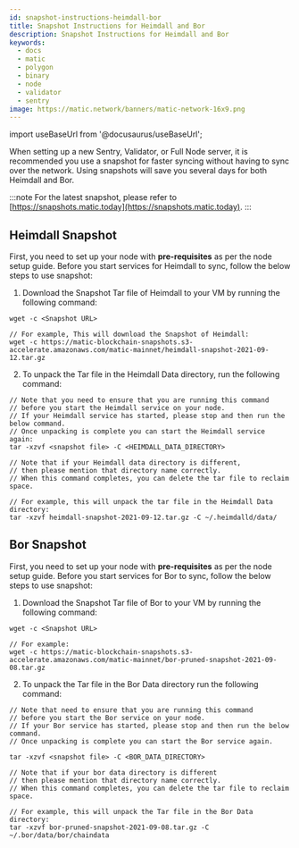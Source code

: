 ```yaml
---
id: snapshot-instructions-heimdall-bor
title: Snapshot Instructions for Heimdall and Bor
description: Snapshot Instructions for Heimdall and Bor
keywords:
  - docs
  - matic
  - polygon
  - binary
  - node
  - validator
  - sentry
image: https://matic.network/banners/matic-network-16x9.png
---
```

import useBaseUrl from '@docusaurus/useBaseUrl';

When setting up a new Sentry, Validator, or Full Node server, it is recommended you use a snapshot for faster syncing without having to sync over the network. Using snapshots will save you several days for both Heimdall and Bor.

:::note
For the latest snapshot, please refer to [https://snapshots.matic.today](https://snapshots.matic.today).
:::

## Heimdall Snapshot

First, you need to set up your node with **pre-requisites** as per the node setup guide. Before you start services for Heimdall to sync, follow the below steps to use snapshot:

1. Download the Snapshot Tar file of Heimdall to your VM by running the following command:

```
wget -c <Snapshot URL>

// For example, This will download the Snapshot of Heimdall:
wget -c https://matic-blockchain-snapshots.s3-accelerate.amazonaws.com/matic-mainnet/heimdall-snapshot-2021-09-12.tar.gz
```

2. To unpack the Tar file in the Heimdall Data directory, run the following command:
```
// Note that you need to ensure that you are running this command
// before you start the Heimdall service on your node.
// If your Heimdall service has started, please stop and then run the below command.
// Once unpacking is complete you can start the Heimdall service again:
tar -xzvf <snapshot file> -C <HEIMDALL_DATA_DIRECTORY>

// Note that if your Heimdall data directory is different,
// then please mention that directory name correctly.
// When this command completes, you can delete the tar file to reclaim space.

// For example, this will unpack the tar file in the Heimdall Data directory:
tar -xzvf heimdall-snapshot-2021-09-12.tar.gz -C ~/.heimdalld/data/
```


## Bor Snapshot

First, you need to set up your node with **pre-requisites** as per the node setup guide. Before you start services for Bor to sync, follow the below steps to use snapshot:

1. Download the Snapshot Tar file of Bor to your VM by running the following command:
```
wget -c <Snapshot URL>

// For example:
wget -c https://matic-blockchain-snapshots.s3-accelerate.amazonaws.com/matic-mainnet/bor-pruned-snapshot-2021-09-08.tar.gz
```
2. To unpack the Tar file in the Bor Data directory run the following command:

```
// Note that need to ensure that you are running this command
// before you start the Bor service on your node.
// If your Bor service has started, please stop and then run the below command.
// Once unpacking is complete you can start the Bor service again.

tar -xzvf <snapshot file> -C <BOR_DATA_DIRECTORY>

// Note that if your bor data directory is different
// then please mention that directory name correctly.
// When this command completes, you can delete the tar file to reclaim space.

// For example, this will unpack the Tar file in the Bor Data directory:
tar -xzvf bor-pruned-snapshot-2021-09-08.tar.gz -C ~/.bor/data/bor/chaindata
```
